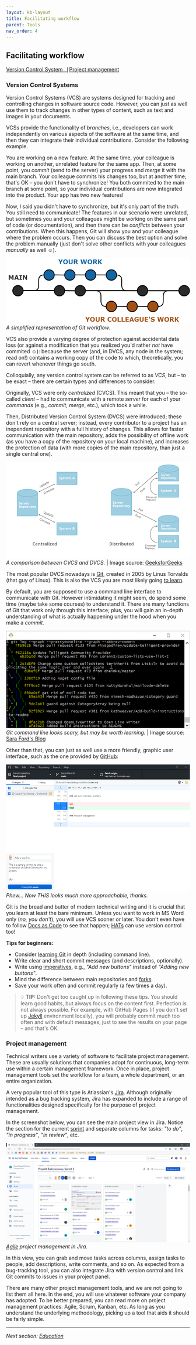 ```yaml
---
layout: kb-layout
title: Facilitating workflow
parent: Tools
nav_order: 4
---
```


## Facilitating workflow

[Version Control System⎹](#version-control-systems) [Project management](#project-management)

### Version Control Systems

Version Control Systems (VCS) are systems designed for tracking and controlling changes in software source code. However, you can just as well use them to track changes in other types of content, such as text and images in your documents.  

VCSs provide the functionality of *branches*, i.e., developers can work independently on various aspects of the software at the same time, and then they can integrate their individual contributions. Consider the following example.

You are working on a new feature. At the same time, your colleague is working on another, unrelated feature for the same app. Then, at some point, you *commit* (send to the server) your progress and *merge* it with the main branch. Your colleague commits his changes too, but at another time; that's OK – you don't have to synchronize! You both commited to the main branch at some point, so your individual contributions are now integrated into the product. Your app has two new features!  

Now, I said you didn't have to synchronize, but it's only part of the truth. You still need to communicate! The features in our scenario were unrelated, but sometimes you and your colleagues might be working on the same part of code (or documentation), and then there can be *conflicts* between your contributions. When this happens, Git will show you and your colleague where the problem occurs. Then you can discuss the best option and solve the problem manually (just don't solve other conflicts with your colleagues *manually* as well ☺).  

![Git workflow](../../images/git-workflow.png)  
*A simplified representation of Git workflow.* 

VCS also provide a varying degree of protection against accidental data loss (or against a modification that you realized you'd rather *not* have commited ☺): because the server (and, in DVCS, any node in the system; read on!) contains a working copy of the code to which, theoretically, you can revert whenever things go south.  

Colloquially, any version control system can be referred to as *VCS*, but – to be exact – there are certain types and differences to consider.  

Originally, VCS were only *centralized* (CVCS). This meant that you – the so-called *client* – had to communicate with a remote *server* for each of your *commands* (e.g., *commit*, *merge*, etc.), which took a while.  

Then, Distributed Version Control System (DVCS) were introduced; these don't rely on a central server; instead, every contributor to a project has an inependent repository with a full history of changes. This allows for faster communication with the main repository, adds the possibility of offline work (as you have a copy of the repository on your local machine), and increases the protection of data (with more copies of the main repository, than just a single central one).  

![CVCS vs DVCS](../../images/cvcs-vs-dvcs.png)
*A comparison between CVCS and DVCS.* | Image source: [GeeksforGeeks](https://www.geeksforgeeks.org/centralized-vs-distributed-version-control-which-one-should-we-choose/)

The most popular DVCS nowadays is [Git](https://git-scm.com), created in 2005 by Linus Torvalds (that guy of Linux). This is also the VCS you are most likely going [to learn](../../06-education/3-online-courses/index.md/#free-recommendations).  

By default, you are supposed to use a command line interface to communicate with Git. However intimidating it might seem, do spend some time (maybe take some courses) to understand it. There are many functions of Git that work only through this interface; plus, you will gain an in-depth understanding of what is actually happening under the hood when you make a *commit*.  

![Git command line](../../images/git-command.png)  
*Git command line looks scary, but may be worth learning.* | Image source: [Sara Ford's Blog](https://saraford.net/2017/03/17/how-to-view-a-git-log-graph-from-the-command-line-that-looks-like-visual-studio-view-history-076/)  

Other than that, you can just as well use a more friendly, graphic user interface, such as the one provided by [GitHub](../../09-glossary/index.md/#g):

![GitHub Desktop](../../images/github-desktop.png)
*Phew... Now THIS looks much more approachable, thanks.*

Git is the bread and butter of modern technical writing and it is crucial that you learn at least the bare minimum. Unless you want to work in MS Word only (*no, you don't*), you will use VCS sooner or later. You don't even have to follow [Docs as Code](../../04-learning-the-basics/4-standards-and-practices/#docs-as-code) to see that happen; [HATs](../2-content-management-and-publishing/#help-authoring-tools) can use version control too!  

**Tips for beginners:**

* Consider [learning Git](../../06-education/3-online-courses/index.md/#free-recommendations) in depth (including command line).
* Write clear and short commit messages (and descriptions, optionally).
* Write using [imperatives](https://www.theserverside.com/video/Follow-these-git-commit-message-guidelines), e.g., *"Add new buttons"* instead of *"Adding new buttons"*.
* Mind the difference between main repositories and [forks](https://docs.github.com/en/get-started/quickstart/fork-a-repo).
* Save your work often and commit regularly (a few times a day).

> 💡 **TIP:** Don't get too caught up in following these tips. You should learn good habits, but always focus on the content first. Perfection is not always possible. For example, with GitHub Pages (if you don't set up [Jekyll](../2-content-management-and-publishing/index.md/#static-site-generators) environment locally), you will probably commit much too often and with default messages, just to see the results on your page – and that's OK.  

### Project management

Technical writers use a variety of software to facilitate project management. These are usually solutions that companies adopt for continuous, long-term use within a certain management framework. Once in place, project management tools set the workflow for a team, a whole department, or an entire organization.

A very popular tool of this type is Atlassian's [Jira](https://www.atlassian.com/software/jira). Although originally intended as a bug tracking system, Jira has expanded to include a range of functionalities designed specifically for the purpose of project management.  

In the screenshot below, you can see the main project view in Jira. Notice the section for the current [sprint](../../09-glossary/index.md/#s) and separate columns for tasks: *"to do"*, *"in progress"*, *"in review"*, etc. 

![Jira](../../images/jira.png)  
*[Agile](../../09-glossary/index.md/#a) project management in Jira.*

In this view, you can grab and move tasks across columns, assign tasks to people, add descriptions, write comments, and so on. As expected from a bug-tracking tool, you can also integrate Jira with version control and link Git commits to issues in your project panel.

There are many other project management tools, and we are not going to list them all here. In the end, you will use whatever software your company has adopted. To be better prepared, you can read more on project management practices: Agile, Scrum, Kanban, etc. As long as you understand the underlying methodology, picking up a tool that aids it should be fairly simple.  

---

*Next section: [Education](../../06-education/)*
